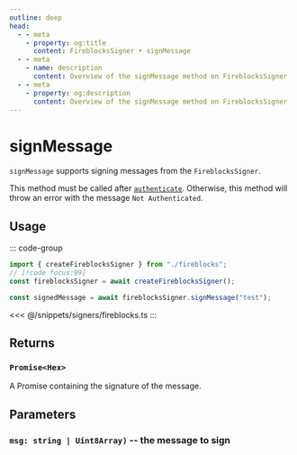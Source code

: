 ```yaml
---
outline: deep
head:
  - - meta
    - property: og:title
      content: FireblocksSigner • signMessage
  - - meta
    - name: description
      content: Overview of the signMessage method on FireblocksSigner
  - - meta
    - property: og:description
      content: Overview of the signMessage method on FireblocksSigner
---
```


# signMessage

`signMessage` supports signing messages from the `FireblocksSigner`.

This method must be called after [`authenticate`](/packages/aa-signers/fireblocks/authenticate). Otherwise, this method will throw an error with the message `Not Authenticated`.

## Usage

::: code-group

```ts [example.ts]
import { createFireblocksSigner } from "./fireblocks";
// [!code focus:99]
const fireblocksSigner = await createFireblocksSigner();

const signedMessage = await fireblocksSigner.signMessage("test");
```

<<< @/snippets/signers/fireblocks.ts
:::

## Returns

### `Promise<Hex>`

A Promise containing the signature of the message.

## Parameters

### `msg: string | Uint8Array)` -- the message to sign
